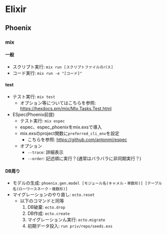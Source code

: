 # Elixir
## Phoenix
### mix
#### 一般
- スクリプト実行: `mix run [スクリプトファイルのパス]`
- コード実行: `mix run -e "[コード]"`

#### test
- テスト実行: `mix test`
    - オプション等についてはこちらを参照: https://hexdocs.pm/mix/Mix.Tasks.Test.html
- ESpec(Phoenix前提)
    - テスト実行: `mix espec`
    - espec、espec_phoenixをmix.exsで導入
    - mix.exsのproject関数に`preferred_cli_env`を設定
        - こちらを参照: https://github.com/antonmi/espec
    - オプション
        - `--trace`: 詳細表示
        - `--order`: 記述順に実行？(通常はバラバラに非同期実行？)

#### DB周り
- モデルの生成: `phoenix.gen.model [モジュール名(キャメル・単数形)] [テーブル名(ローワースネーク・複数形)]`
- マイグレーションのやり直し: `ecto.reset`
    - 以下のコマンドと同等
        1. DB破棄: `ecto.drop`
        2. DB作成: `ecto.create`
        3. マイグレーションん実行: `ecto.migrate`
        4. 初期データ投入: `run priv/repo/seeds.exs`
